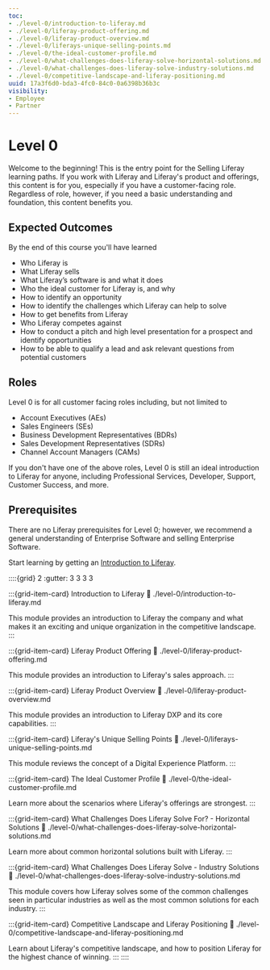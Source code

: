 ```yaml
---
toc:
- ./level-0/introduction-to-liferay.md
- ./level-0/liferay-product-offering.md
- ./level-0/liferay-product-overview.md
- ./level-0/liferays-unique-selling-points.md
- ./level-0/the-ideal-customer-profile.md
- ./level-0/what-challenges-does-liferay-solve-horizontal-solutions.md
- ./level-0/what-challenges-does-liferay-solve-industry-solutions.md
- ./level-0/competitive-landscape-and-liferay-positioning.md
uuid: 17a3f6d0-bda3-4fc0-84c0-0a6398b36b3c
visibility: 
- Employee
- Partner
---
```

# Level 0

Welcome to the beginning! This is the entry point for the Selling Liferay learning paths. If you work with Liferay and Liferay's product and offerings, this content is for you, especially if you have a customer-facing role. Regardless of role, however, if you need a basic understanding and foundation, this content benefits you.

## Expected Outcomes

By the end of this course you'll have learned

* Who Liferay is
* What Liferay sells
* What Liferay’s software is and what it does
* Who the ideal customer for Liferay is, and why
* How to identify an opportunity
* How to identify the challenges which Liferay can help to solve
* How to get benefits from Liferay
* Who Liferay competes against
* How to conduct a pitch and high level presentation for a prospect and identify opportunities
* How to be able to qualify a lead and ask relevant questions from potential customers

## Roles

Level 0 is for all customer facing roles including, but not limited to

* Account Executives (AEs)
* Sales Engineers (SEs)
* Business Development Representatives (BDRs)
* Sales Development Representatives (SDRs)
* Channel Account Managers (CAMs)

If you don't have one of the above roles, Level 0 is still an ideal introduction to Liferay for anyone, including Professional Services, Developer, Support, Customer Success, and more.

## Prerequisites

There are no Liferay prerequisites for Level 0; however, we recommend a general understanding of Enterprise Software and selling Enterprise Software.

Start learning by getting an [Introduction to Liferay](./level-0/introduction-to-liferay.md).

::::{grid} 2
:gutter: 3 3 3 3

:::{grid-item-card} Introduction to Liferay
:link: ./level-0/introduction-to-liferay.md

This module provides an introduction to Liferay the company and what makes it an exciting and unique organization in the competitive landscape.
:::

:::{grid-item-card} Liferay Product Offering
:link: ./level-0/liferay-product-offering.md

This module provides an introduction to Liferay's sales approach.
:::

:::{grid-item-card} Liferay Product Overview
:link: ./level-0/liferay-product-overview.md

This module provides an introduction to Liferay DXP and its core capabilities.
:::

:::{grid-item-card} Liferay's Unique Selling Points
:link: ./level-0/liferays-unique-selling-points.md

This module reviews the concept of a Digital Experience Platform.
:::

:::{grid-item-card} The Ideal Customer Profile
:link: ./level-0/the-ideal-customer-profile.md

Learn more about the scenarios where Liferay's offerings are strongest.
:::

:::{grid-item-card} What Challenges Does Liferay Solve For? - Horizontal Solutions
:link: ./level-0/what-challenges-does-liferay-solve-horizontal-solutions.md

Learn more about common horizontal solutions built with Liferay.
:::

:::{grid-item-card} What Challenges Does Liferay Solve - Industry Solutions
:link: ./level-0/what-challenges-does-liferay-solve-industry-solutions.md

This module covers how Liferay solves some of the common challenges seen in particular industries as well as the most common solutions for each industry.
:::

:::{grid-item-card} Competitive Landscape and Liferay Positioning
:link: ./level-0/competitive-landscape-and-liferay-positioning.md

Learn about Liferay's competitive landscape, and how to position Liferay for the highest chance of winning.
:::
::::
